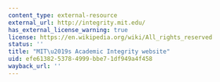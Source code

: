 ```yaml
---
content_type: external-resource
external_url: http://integrity.mit.edu/
has_external_license_warning: true
license: https://en.wikipedia.org/wiki/All_rights_reserved
status: ''
title: "MIT\u2019s Academic Integrity website"
uid: efe61382-5378-4999-bbe7-1df949a4f458
wayback_url: ''
---
```

